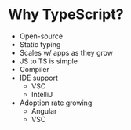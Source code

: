 # Why TypeScript?

- Open-source
- Static typing
- Scales w/ apps as they grow
- JS to TS is simple
- Compiler
- IDE support
    - VSC
    - IntelliJ
- Adoption rate growing
    - Angular
    - VSC